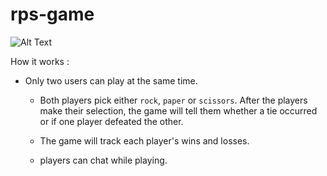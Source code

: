 # rps-game

![Alt Text](https://mallika1.github.io/GifTastic1/assets/images/rps.jpg)

How it works :

* Only two users can play at the same time.

  * Both players pick either `rock`, `paper` or `scissors`. After the players make their selection, the game will tell them whether a tie occurred or if one player defeated the other.

  * The game will track each player's wins and losses.
  * players can chat while playing.